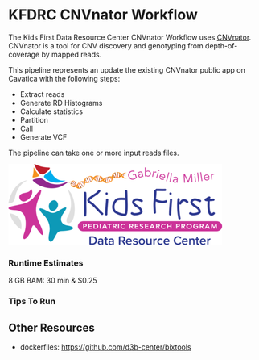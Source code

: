 # KFDRC CNVnator Workflow

The Kids First Data Resource Center CNVnator Workflow uses [CNVnator](https://github.com/abyzovlab/CNVnator).
CNVnator is a tool for CNV discovery and genotyping from depth-of-coverage by mapped reads.

This pipeline represents an update the existing CNVnator public app on Cavatica with the following steps:
- Extract reads
- Generate RD Histograms
- Calculate statistics
- Partition
- Call
- Generate VCF

The pipeline can take one or more input reads files.

![data service logo](https://github.com/d3b-center/d3b-research-workflows/raw/master/doc/kfdrc-logo-sm.png)

### Runtime Estimates
8 GB BAM: 30 min & $0.25

### Tips To Run

## Other Resources
- dockerfiles: https://github.com/d3b-center/bixtools
